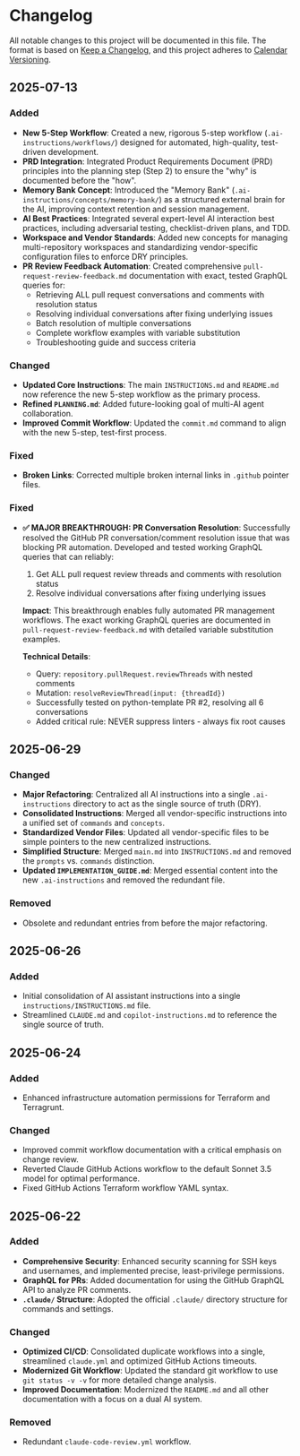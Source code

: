 # Changelog

<!-- markdownlint-disable MD024 -->

All notable changes to this project will be documented in this file.
The format is based on [Keep a Changelog](https://keepachangelog.com/en/1.0.0/),
and this project adheres to [Calendar Versioning](https://calver.org/).

## 2025-07-13

### Added

- **New 5-Step Workflow**: Created a new, rigorous 5-step workflow
  (`.ai-instructions/workflows/`) designed for automated, high-quality,
  test-driven development.
- **PRD Integration**: Integrated Product Requirements Document (PRD) principles
  into the planning step (Step 2) to ensure the "why" is documented before the
  "how".
- **Memory Bank Concept**: Introduced the "Memory Bank" (`.ai-instructions/concepts/memory-bank/`) as a structured external brain for the AI, improving
  context retention and session management.
- **AI Best Practices**: Integrated several expert-level AI interaction best practices, including adversarial testing, checklist-driven plans, and TDD.
- **Workspace and Vendor Standards**: Added new concepts for managing multi-repository workspaces and standardizing vendor-specific configuration files to
  enforce DRY principles.
- **PR Review Feedback Automation**: Created comprehensive `pull-request-review-feedback.md` documentation with exact, tested GraphQL queries for:
  - Retrieving ALL pull request conversations and comments with resolution status
  - Resolving individual conversations after fixing underlying issues  
  - Batch resolution of multiple conversations
  - Complete workflow examples with variable substitution
  - Troubleshooting guide and success criteria

### Changed

- **Updated Core Instructions**: The main `INSTRUCTIONS.md` and `README.md` now
  reference the new 5-step workflow as the primary process.
- **Refined `PLANNING.md`**: Added future-looking goal of multi-AI agent
  collaboration.
- **Improved Commit Workflow**: Updated the `commit.md` command to align with
  the new 5-step, test-first process.

### Fixed

- **Broken Links**: Corrected multiple broken internal links in `.github`
  pointer files.

### Fixed

- **✅ MAJOR BREAKTHROUGH: PR Conversation Resolution**: Successfully resolved the GitHub PR conversation/comment resolution issue that was blocking PR automation.
  Developed and tested working GraphQL queries that can reliably:
  1. Get ALL pull request review threads and comments with resolution status
  2. Resolve individual conversations after fixing underlying issues
  
  **Impact**: This breakthrough enables fully automated PR management workflows. The exact working GraphQL queries are documented in `pull-request-review-feedback.md` with detailed variable substitution examples.
  
  **Technical Details**: 
  - Query: `repository.pullRequest.reviewThreads` with nested comments
  - Mutation: `resolveReviewThread(input: {threadId})` 
  - Successfully tested on python-template PR #2, resolving all 6 conversations
  - Added critical rule: NEVER suppress linters - always fix root causes

## 2025-06-29

### Changed

- **Major Refactoring**: Centralized all AI instructions into a single
  `.ai-instructions` directory to act as the single source of truth (DRY).
- **Consolidated Instructions**: Merged all vendor-specific instructions into a
  unified set of `commands` and `concepts`.
- **Standardized Vendor Files**: Updated all vendor-specific files to be simple
  pointers to the new centralized instructions.
- **Simplified Structure**: Merged `main.md` into `INSTRUCTIONS.md` and removed
  the `prompts` vs. `commands` distinction.
- **Updated `IMPLEMENTATION_GUIDE.md`**: Merged essential content into the new
  `.ai-instructions` and removed the redundant file.

### Removed

- Obsolete and redundant entries from before the major refactoring.

## 2025-06-26

### Added

- Initial consolidation of AI assistant instructions into a single
  `instructions/INSTRUCTIONS.md` file.
- Streamlined `CLAUDE.md` and `copilot-instructions.md` to reference the single
  source of truth.

## 2025-06-24

### Added

- Enhanced infrastructure automation permissions for Terraform and Terragrunt.

### Changed

- Improved commit workflow documentation with a critical emphasis on change
  review.
- Reverted Claude GitHub Actions workflow to the default Sonnet 3.5 model for
  optimal performance.
- Fixed GitHub Actions Terraform workflow YAML syntax.

## 2025-06-22

### Added

- **Comprehensive Security**: Enhanced security scanning for SSH keys and
  usernames, and implemented precise, least-privilege permissions.
- **GraphQL for PRs**: Added documentation for using the GitHub GraphQL API to
  analyze PR comments.
- **`.claude/` Structure**: Adopted the official `.claude/` directory structure
  for commands and settings.

### Changed

- **Optimized CI/CD**: Consolidated duplicate workflows into a single,
  streamlined `claude.yml` and optimized GitHub Actions timeouts.
- **Modernized Git Workflow**: Updated the standard git workflow to use
  `git status -v -v` for more detailed change analysis.
- **Improved Documentation**: Modernized the `README.md` and all other
  documentation with a focus on a dual AI system.

### Removed

- Redundant `claude-code-review.yml` workflow.
